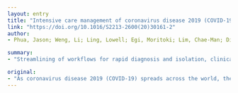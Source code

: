 ```yaml
---
layout: entry
title: "Intensive care management of coronavirus disease 2019 (COVID-19): challenges and recommendations"
link: "https://doi.org/10.1016/S2213-2600(20)30161-2"
author:
- Phua, Jason; Weng, Li; Ling, Lowell; Egi, Moritoki; Lim, Chae-Man; Divatia, Jigeeshu Vasishtha; Shrestha, Babu Raja; Arabi, Yaseen M.; Ng, Jensen; Gomersall, Charles D.; Nishimura, Masaji; Koh, Younsuck; Du, Bin

summary:
- "Streamlining of workflows for rapid diagnosis and isolation, clinical management, and infection prevention will matter not only to patients with COVID-19, but also to health-care workers. Management of acute respiratory failure and haemodynamics is key. Critical care triage to allow the rationing of scarce ICU resources might be needed. Researchers must address unanswered questions, including the role of repurposed and experimental therapies."

original:
- "As coronavirus disease 2019 (COVID-19) spreads across the world, the intensive care unit (ICU) community must prepare for the challenges associated with this pandemic. Streamlining of workflows for rapid diagnosis and isolation, clinical management, and infection prevention will matter not only to patients with COVID-19, but also to health-care workers and other patients who are at risk from nosocomial transmission. Management of acute respiratory failure and haemodynamics is key. ICU practitioners, hospital administrators, governments, and policy makers must prepare for a substantial increase in critical care bed capacity, with a focus not just on infrastructure and supplies, but also on staff management. Critical care triage to allow the rationing of scarce ICU resources might be needed. Researchers must address unanswered questions, including the role of repurposed and experimental therapies. Collaboration at the local, regional, national, and international level offers the best chance of survival for the critically ill."
---
```


